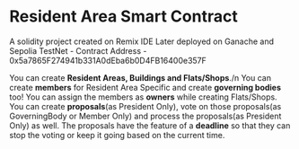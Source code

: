 # Resident Area Smart Contract
A solidity project created on Remix IDE
Later deployed on Ganache and Sepolia TestNet - Contract Address - 0x5a7865F274941b331A0dEba6b0D4FB16400e357F

You can create **Resident Areas, Buildings and Flats/Shops**./n
You can create **members** for Resident Area Specific and create **governing bodies** too!
You can assign the members as **owners** while creating Flats/Shops.
You can create **proposals**(as President Only), vote on those proposals(as GoverningBody or Member Only) and process the proposals(as President Only) as well.
The proposals have the feature of a **deadline** so that they can stop the voting or keep it going based on the current time.
